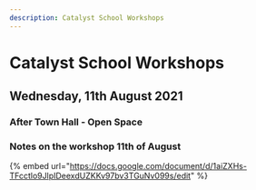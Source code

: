 ```yaml
---
description: Catalyst School Workshops
---
```


# Catalyst School Workshops

## Wednesday, 11th August 2021

### After Town Hall - Open  Space

### Notes on the workshop 11th of August

{% embed url="https://docs.google.com/document/d/1aiZXHs-TFcctlo9JlpIDeexdUZKKv97bv3TGuNv099s/edit" %}



